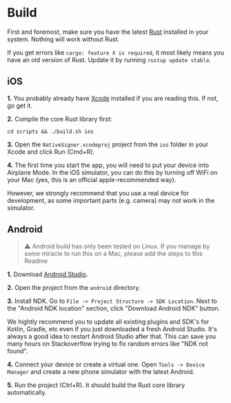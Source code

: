 # Build

First and foremost, make sure you have the latest [Rust](https://www.rust-lang.org/tools/install) installed in your system. Nothing will work without Rust.

If you get errors like `cargo: feature X is required`, it most likely means you have an old version of Rust. Update it by running `rustup update stable`.

## iOS

**1.** You probably already have [Xcode](https://developer.apple.com/xcode/) installed if you are reading this. If not, go get it. 

**2.** Compile the core Rust library first:

```
cd scripts && ./build.sh ios
```

**3.** Open the `NativeSigner.xcodeproj` project from the `ios` folder in your Xcode and click Run (Cmd+R).

**4.** The first time you start the app, you will need to put your device into Airplane Mode. In the iOS simulator, you can do this by turning off WiFi on your Mac (yes, this is an official apple-recommended way).

However, we strongly recommend that you use a real device for development, as some important parts (e.g. camera) may not work in the simulator.

## Android

> ⚠️ Android build has only been tested on Linux. If you manage by some miracle to run this on a Mac, please add the steps to this Readme

**1.** Download [Android Studio](https://developer.android.com/studio).

**2.** Open the project from the `android` directory.

**3.** Install NDK. Go to `File -> Project Structure -> SDK Location`. Next to the "Android NDK location" section, click "Download Android NDK" button.

We hightly recommend you to update all existing plugins and SDK's for Kotlin, Gradle, etc even if you just downloaded a fresh Android Studio. It's always a good idea to restart Android Studio after that. This can save you many hours on Stackoverflow trying to fix random errors like "NDK not found".

**4.** Connect your device or create a virtual one. Open `Tools -> Device Manager` and create a new phone simulator with the latest Android.

**5.** Run the project (Ctrl+R). It should build the Rust core library automatically.

